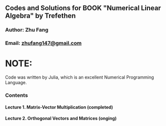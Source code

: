 ## Codes and Solutions for BOOK "Numerical Linear Algebra" by Trefethen
### Author: Zhu Fang
### Email: zhufang147@gmail.com

# NOTE:
Code was written by Julia, which is an excellent Numerical Programming Language.

### Contents

#### Lecture 1. Matrix-Vector Multiplication (completed)
#### Lecture 2. Orthogonal Vectors and Matrices (onging) 


